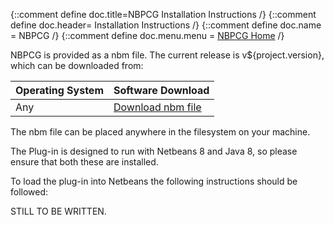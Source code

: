{::comment define doc.title=NBPCG Installation Instructions /}
{::comment define doc.header= Installation Instructions /}
{::comment define doc.name = NBPCG /}
{::comment define doc.menu.menu = [NBPCG Home](index.html) /}

NBPCG is provided as a nbm file.  The current release is v${project.version}, which can be downloaded from:

| Operating System | Software Download |  
|:-------------------|:--------------|
| Any | [Download nbm file](http://repository.rlinsdale.org.uk/uk/org/rlinsdale/${project.artifactId}/${project.version}/nbpcg-${project.version}.nbm) |

The nbm file can be placed anywhere in the filesystem on your machine.

The Plug-in is designed to run with Netbeans 8 and Java 8, so please ensure that both these
are installed.
                
To load the plug-in into Netbeans the following instructions should be followed:
      
STILL TO BE WRITTEN.
